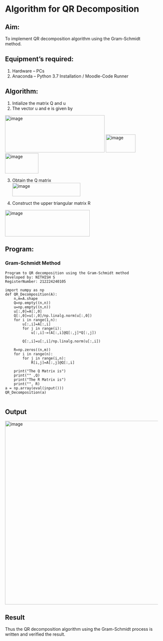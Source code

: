 # Algorithm for QR Decomposition

## Aim:
To implement QR decomposition algorithm using the Gram-Schmidt method.

## Equipment’s required:
1.	Hardware – PCs
2.	Anaconda – Python 3.7 Installation / Moodle-Code Runner

## Algorithm:
1.	Intialize the matrix Q and u
2.	The vector u and e is given by

<img width="328" height="122" alt="image" src="https://github.com/user-attachments/assets/f82f8128-2742-4236-9a10-d02cfc4ae2ea" />





<img width="98" height="59" alt="image" src="https://github.com/user-attachments/assets/e08546e6-dda4-427c-a292-de2f5287f0b3" />


<img width="110" height="66" alt="image" src="https://github.com/user-attachments/assets/e31b0a62-3613-496b-aca1-22cbf5cf97ff" />


3.	Obtain the Q matrix   
    <img width="224" height="44" alt="image" src="https://github.com/user-attachments/assets/fc348aa0-49a9-4ed5-aa83-695e4a8d94d5" />

4.	Construct the upper triangular matrix R
   <img width="279" height="87" alt="image" src="https://github.com/user-attachments/assets/b91026e3-c466-4035-9a6d-34103b8e4985" />




## Program:

### Gram-Schmidt Method
```
Program to QR decomposition using the Gram-Schmidt method
Developed by: NITHISH S
RegisterNumber: 212224240105

import numpy as np
def QR_Decomposition(A):
    n,m=A.shape
    Q=np.empty((n,n))
    u=np.empty((n,n))
    u[:,0]=A[:,0]
    Q[:,0]=u[:,0]/np.linalg.norm(u[:,0])
    for i in range(1,n):
        u[:,i]=A[:,i]
        for j in range(i):
            u[:,i]-=(A[:,i]@Q[:,j]*Q[:,j])
        
        Q[:,i]=u[:,i]/np.linalg.norm(u[:,i])
    
    R=np.zeros((n,m))
    for i in range(n):
        for j in range(i,n):
            R[i,j]=A[:,j]@Q[:,i]
            
    print("The Q Matrix is")
    print("" ,Q)
    print("The R Matrix is")
    print("", R)
a = np.array(eval(input()))
QR_Decomposition(a)


```

## Output

<img width="1158" height="603" alt="image" src="https://github.com/user-attachments/assets/7bdaad5c-5074-4ce2-b077-d7a5b085c119" />


## Result
Thus the QR decomposition algorithm using the Gram-Schmidt process is written and verified the result.
